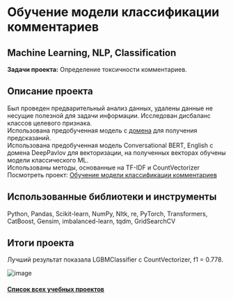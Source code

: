 # Обучение модели классификации комментариев
## Machine Learning, NLP, Classification
**Задачи проекта:**  Определение токсичности комментариев.

## Описание проекта
Был проведен предварительный анализ данных, удалены данные не несущие полезной для задачи информации. Исследован дисбаланс классов целевого признака.\
Использована предобученная модель с [домена](https://huggingface.co/martin-ha/toxic-comment-model) для получения предсказаний.\
Использована предобученная модель Conversational BERT, English с домена DeepPavlov для векторизации, на полученных векторах обучены модели классического ML.\
Использованы методы, основанные на TF-IDF и CountVectorizer\
Посмотреть проект: [Обучение модели классификации комментариев](https://github.com/Vitaliy-Zaitsev/Educational_projects_DS/blob/main/Educational_project_4_ML_NLP/Проект%20МО%20для%20текстов%20(final%20version).ipynb)


## Использованные библиотеки и инструменты
Python, Pandas, Scikit-learn, NumPy, Nltk, re, PyTorch, Transformers, CatBoost, Gensim, imbalanced-learn, tqdm, GridSearchCV
## Итоги проекта
Лучший результат показала LGBMClassifier c CountVectorizer, f1 = 0.778.

![image](https://github.com/Vitaliy-Zaitsev/Educational_project_4_ML_NLP/assets/120369294/0b3040a7-feaf-4bec-a3f7-a28f8d73b5b3)
#### [Список всех учебных проектов](https://github.com/Vitaliy-Zaitsev/Educational_projects_DS/blob/main/README.md)
